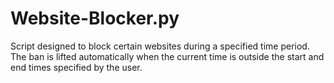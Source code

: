 # Website-Blocker.py
Script designed to block certain websites during a specified time period. The ban is lifted automatically when the current time is outside the start and end times specified by the user.
